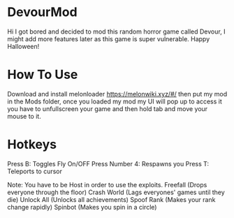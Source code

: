 # DevourMod

Hi I got bored and decided to mod this random horror game called Devour, I might add more features later as this game is super vulnerable. Happy Halloween!

# How To Use

Download and install melonloader https://melonwiki.xyz/#/ then put my mod in the Mods folder, once you loaded my mod my UI will pop up to access it you have to unfullscreen your game and then hold tab and move your mouse to it.

# Hotkeys

Press B: Toggles Fly On/OFF
Press Number 4: Respawns you
Press T: Teleports to cursor 

Note: You have to be Host in order to use the exploits.
Freefall (Drops everyone through the floor)
Crash World (Lags everyones' games until they die)
Unlock All (Unlocks all achievements)
Spoof Rank (Makes your rank change rapidly)
Spinbot (Makes you spin in a circle)
